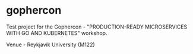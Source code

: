 # gophercon
Test project for the Gophercon - "PRODUCTION-READY MICROSERVICES WITH GO AND KUBERNETES" workshop.

Venue - Reykjavik University (M122)